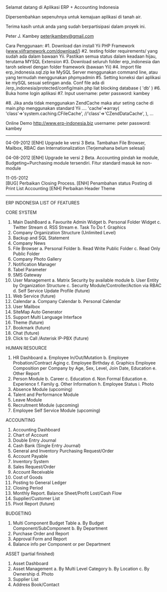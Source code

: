 Selamat datang di Aplikasi ERP + Accounting Indonesia

Dipersembahkan sepenuhnya untuk kemajuan aplikasi di tanah air.

Terima kasih untuk anda yang sudah berpartisipasi dalam proyek ini.


Peter J. Kambey
peterjkambey@gmail.com

Cara Penggunaan:
#1. Download dan install Yii PHP Framework (www.yiiframework.com/download/)
#2. testing folder requirements/ yang sudah ada dalam bawaan Yii. Pastikan semua status dalam keadaan hijau, terutama MYSQL Extension 
#3. Download seluruh folder erp_indonesia dan taroh selevel dengan folder framework (bawaan Yii)
#4. Import file erp_indonesia.sql.zip ke MySQL Server menggunakan command line, atau yang termudah menggunakan phpmyadmin
#5. Setting koneksi dari aplikasi ke mySQL sesuai setingan anda. Conf file ada di /erp_indonesia/protected/config/main.php  liat blocking database ( 'db' )
#6. Buka home login aplikasi
#7. Input 
username: peter
password: kambey

#8. Jika anda tidak menggunakan ZendCache maka atur seting cache di main.php menggunakan standard Yii
....
	'cache'=>array(
			'class'=>'system.caching.CFileCache',
			//'class'=>'CZendDataCache',
	),
...					


Online Demo
http://www.erp-indonesia.biz
username: peter 
password: kambey

----------------------------------

04-09-2012
[ENH] Upgrade ke versi 3 Beta. Tambahan File Browser, Mailbox, RBAC dan Internationalization (Terjemahana belum selesai)


04-08-2012
[ENH] Upgrade ke versi 2 Beta. Accounting pindah ke module, Budgeting+Purchasing module tersendiri. Fitur standard masuk ke non-module


11-05-2012   
[BUG] Perbaikan Closing Process. 
[ENH] Penambahan status Posting di Print List Accounting
[ENH] Perbaikan Header Theme

-----------------------------------
ERP INDONESIA
LIST OF FEATURES

CORE SYSTEM
1. Main DashBoard 
	a. Favourite Admin Widget
	b. Personal Folder Widget
	c. Twitter Stream
	d. RSS Stream
	e. Task To Do
	f. Graphics
2. Company Organization Structure (Unlimited Level)
3. Backup and SQL Statement
4. Company News
5. File Browser
a. Personal Folder 
b. Read Write Public Folder
c. Read Only Public Folder
6. Company Photo Gallery
7. Notification Manager
8. Tabel Parameter
9. SMS Gateway
10. User Management
	a. Matrix Security by available module
	b. User Entity by Organization Structure
	c. Security Module/Controller/Action via RBAC  
	d. Self Service Update Profile (future)
11. Web Service (future)
12. Calendar
	a. Company Calendar
	b. Personal Calendar
13. User Mailbox
14. SiteMap Auto Generator
15. Support Multi Language Interface
16. Theme (future)
17. Bookmark (future)
18. Chat (future)
19. Click to Call /Asterisk IP-PBX (future)

HUMAN RESOURCE 
1. HR Dashboard 
	a. Employee In/Out/Mutation
	b. Employee Probation/Contract Aging
	c. Employee Birthday
	d. Graphics Employee Composition per Company by Age, Sex, Level, Join Date, Education
	e. Other Report
2. Person Module
	b. Career
	c. Education
	d. Non Formal Education
	e. Experience
	f. Family
	g. Other Information
	h. Employee Status
	i. Photo
3. Absence Module (upcoming)
4. Talent and Performance Module
5. Leave Module
6. Recruitment Module (upcoming)
7. Employee Self Service Module (upcoming)

ACCOUNTING
1. Accounting Dashboard
2. Chart of Account
3. Double Entry Journal
4. Cash Bank (Single Entry Journal)
5. General and Inventory Purchasing Request/Order
6. Account Payable
7. Inventory System
8.  Sales Request/Order
9. Account Receivable
10. Cost of Goods
11. Posting to General Ledger
12. Closing Period
13. Monthly Report. Balance Sheet/Profit Lost/Cash Flow
14. Supplier/Customer List
15. Pivot Report (future)

BUDGETING
1. Multi Component Budget Table
	a. By Budget Component/SubComponent
	b. By Department
2. Purchase Order and Report
3. Approval Form and Report
4. Balance info per Component or per Department

ASSET (partial finished)
1. Asset Dashboard 
2. Asset Management
	a. By Multi Level Category
	b. By Location
	c. By Ownership
	d. Photo
3. Supplier List
4. Address Book/Contact

